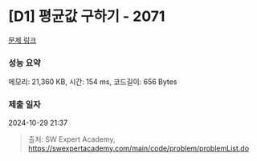 # [D1] 평균값 구하기 - 2071 

[문제 링크](https://swexpertacademy.com/main/code/problem/problemDetail.do?contestProbId=AV5QRnJqA5cDFAUq) 

### 성능 요약

메모리: 21,360 KB, 시간: 154 ms, 코드길이: 656 Bytes

### 제출 일자

2024-10-29 21:37



> 출처: SW Expert Academy, https://swexpertacademy.com/main/code/problem/problemList.do